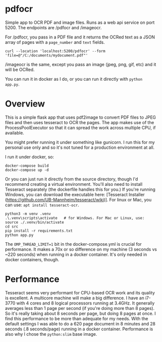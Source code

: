 # pdfocr
Simple app to OCR PDF and image files. Runs as a web api service on port 5200. The endpoints are /pdfocr and /imageocr. 

For /pdfocr, you pass in a PDF file and it returns the OCRed text as a JSON array of pages with a `page_number` and `text` fields.

`curl --location 'localhost:5200/pdfocr' --form 'file=@"/C:/documents/mydocument.pdf"'`

/imageocr is the same, except you pass an image (jpeg, png, gif, etc) and it will be OCRed.

You can run it in docker as I do, or you can run it directly with `python app.py`.

# Overview

This is a simple flask app that uses pdf2image to convert PDF files to JPEG files and then uses tesseract to OCR the pages. 
The app makes use of the ProcessPoolExecutor so that it can spread the work across multiple CPU, if available.

You might prefer running it under something like gunicorn. I run this for my personal use only and so it's not tuned for a production environment at all.

I run it under docker, so:

```
docker-compose build
docker-compose up -d
```

Or you can just run it directly from the source directory, though I'd recommend creating a virtual environment. You'll also need to install Tesseract separately (the dockerfile handles this for you.) If you're running Windows, you can download the executable here: [Tesseract Installer (https://github.com/UB-Mannheim/tesseract/wiki)]. For linux or Mac, you can use: `apt install tesseract-ocr`.

```
python3 -m venv .venv
.\.venv\scripts\activate   # for Windows. For Mac or Linux, use: source ./.venv/bin/activate
cd src
pip install -r requirements.txt
python app.py
```

The `OMP_THREAD_LIMIT=1` bit in the docker-compose.yml is crucial for performance. It makes a 70x or so difference on my machine (3 seconds vs ~220 seconds) when running in a docker container. It's only needed in docker containers, though.

# Performance

Tesseract seems very performant for CPU-based OCR work and its quality is excellent. A multicore machine will make a big difference. I have an i7-3770 with 4 cores and 8 logical processors running at 3.4GHz. It generally averages less than 1 page per second (if you're doing more than 8 pages). So it's really taking about 8 seconds per page, but doing 8 pages at once. I find this performance to be more than adequate for my needs. With the default settings I was able to do a 620 page document in 8 minutes and 28 seconds (.8 seconds/page) running in a docker container.
Performance is also why I chose the `python:slim` base image.
